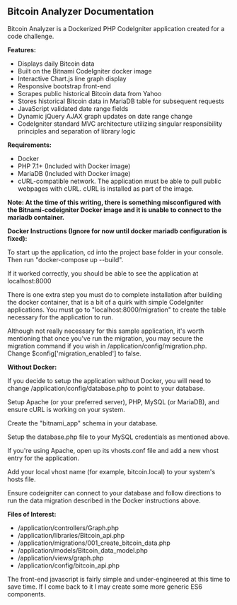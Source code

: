 ## Bitcoin Analyzer Documentation

Bitcoin Analyzer is a Dockerized PHP CodeIgniter application created for a code challenge.

**Features:**
* Displays daily Bitcoin data
* Built on the Bitnami CodeIgniter docker image
* Interactive Chart.js line graph display
* Responsive bootstrap front-end
* Scrapes public historical Bitcoin data from Yahoo
* Stores historical Bitcoin data in MariaDB table for subsequent requests
* JavaScript validated date range fields
* Dynamic jQuery AJAX graph updates on date range change
* CodeIgniter standard MVC architecture utilizing singular responsibility principles and separation of library logic

**Requirements:**
* Docker
* PHP 7.1+ (Included with Docker image)
* MariaDB (Included with Docker image)
* cURL-compatible network. The application must be able to pull public webpages with cURL. cURL is installed as part of the image.


**Note: At the time of this writing, there is something misconfigured with the Bitnami-codeigniter Docker image and it is unable to connect to the mariadb container.**


**Docker Instructions (Ignore for now until docker mariadb configuration is fixed):**

To start up the application, cd into the project base folder in your console. Then run "docker-compose up --build".

If it worked correctly, you should be able to see the application at localhost:8000

There is one extra step you must do to complete installation after building the docker container, that is a bit of a quirk with simple CodeIgniter applications. You must go to "localhost:8000/migration" to create the table necessary for the application to run.

Although not really necessary for this sample application, it's worth mentioning that once you've run the migration, you may secure the migration command if you wish in /application/config/migration.php. Change $config['migration_enabled'] to false.


**Without Docker:**

If you decide to setup the application without Docker, you will need to change /application/config/database.php to point to your database.

Setup Apache (or your preferred server), PHP, MySQL (or MariaDB), and ensure cURL is working on your system.

Create the "bitnami_app" schema in your database.

Setup the database.php file to your MySQL credentials as mentioned above.

If you're using Apache, open up its vhosts.conf file and add a new vhost entry for the application.

Add your local vhost name (for example, bitcoin.local) to your system's hosts file.

Ensure codeigniter can connect to your database and follow directions to run the data migration described in the Docker instructions above.


**Files of Interest:**
* /application/controllers/Graph.php
* /application/libraries/Bitcoin_api.php
* /application/migrations/001_create_bitcoin_data.php
* /application/models/Bitcoin_data_model.php
* /application/views/graph.php
* /application/config/bitcoin_api.php

The front-end javascript is fairly simple and under-engineered at this time to save time. If I come back to it I may create some more generic ES6 components.